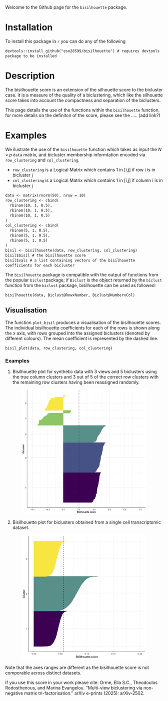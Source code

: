 Welcome to the Github page for the `bisilhouette` package.

# Installation 
To install this package in `r` you can do any of the following
```{r}
devtools::install_github("eso28599/bisilhouette") # requires devtools package to be installed
```

# Description 
The bisilhouette score is an extension of the silhouette score to the bicluster case. It is a measure of the quality of a biclustering, which like the silhouette score takes into account the compactness and separation of the biclusters.

This page details the use of the functions within the `bisilhouette` function, for more details on the definiton of the score, please see the ..... (add link?)

# Examples 
We ilustrate the use of the `bisilhouette` function which takes as input the $N\times p$ `data` matrix, and bicluster membership informtation encoded via `row_clustering` and `col_clustering`.  

* `row_clustering`  is a Logical Matrix which contains 1 in [i,j] if row i is in bicluster j
* `col_clustering`  is a Logical Matrix which contains 1 in [i,j] if column i is in bicluster j

```{r}
data <- matrix(rnorm(50), nrow = 10)
row_clustering <- cbind(
  rbinom(10, 1, 0.5),
  rbinom(10, 1, 0.5),
  rbinom(10, 1, 0.5)
)
col_clustering <- cbind(
  rbinom(5, 1, 0.5),
  rbinom(5, 1, 0.5),
  rbinom(5, 1, 0.5)
)
bisil <- bisilhouette(data, row_clustering, col_clustering)
bisil$bisil # the bisilhouette score
bisil$vals # a list containing vectors of the bisilhouette coefficients for each bicluster 
```

The `bisilhouette` package is compatible with the output of functions from the popular `biclust`package; if `Biclust` is the object returned by the `biclust` function from the `biclust` package, bisilhouette can be used as followed:
```{r}
bisilhouette(data, Biclust@RowxNumber, Biclust@NumberxCol)
```

## Visualisation
The function `plot_bisil` produces a visualisation of the bisilhouette scores.  The individual bisilhouette coefficients for each of the rows is shown along the x axis, with rows grouped into the assigned biclusters (denoted by different colours). The mean coefficient is represented by the dashed line. 
```{r}
bisil_plot(data, row_clustering, col_clustering)
```

### Examples
1. Bisilhouette plot for synthetic data with 3 views and 5 biclusters using the true column clusters and 3 out of 5 of the correct row clusters with the remaining row clusters having been reassigned randomly.  

<p align="center">
  <img src="vignettes/shuffled_bisil_plot.png" width="400"/>
</p>

2. Bisilhouette plot for biclusters obtained from a single cell transcriptomic dataset. 

<p align="center">
  <img src="vignettes/sc_bisil_plot.png" width="400"/>
</p>


Note that the axes ranges are different as the bisilhouette score is not comporable across distinct datasets.

If you use this score in your work please cite: Orme, Ella S.C., Theodoulos Rodosthenous, and Marina Evangelou. "Multi-view biclustering via non-negative matrix tri-factorisation." arXiv e-prints (2025): arXiv-2502.
